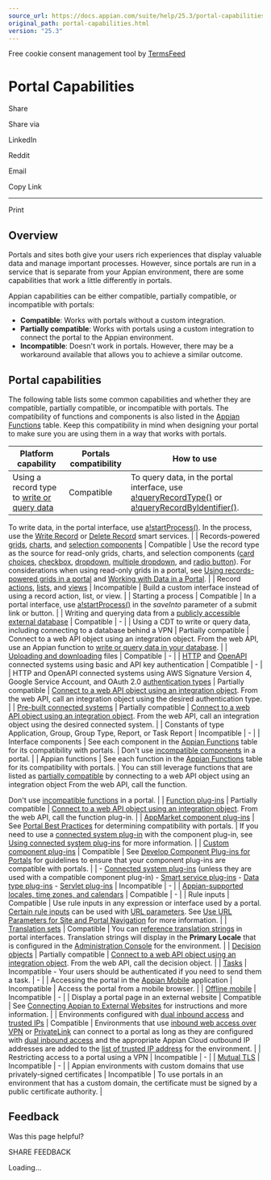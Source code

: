 ```yaml
---
source_url: https://docs.appian.com/suite/help/25.3/portal-capabilities.html
original_path: portal-capabilities.html
version: "25.3"
---
```


Free cookie consent management tool by [TermsFeed](https://www.termsfeed.com/)

# Portal Capabilities

Share

Share via

LinkedIn

Reddit

Email

Copy Link

* * *

Print

## Overview

Portals and sites both give your users rich experiences that display valuable data and manage important processes. However, since portals are run in a service that is separate from your Appian environment, there are some capabilities that work a little differently in portals.

Appian capabilities can be either compatible, partially compatible, or incompatible with portals:

-   **Compatible**: Works with portals without a custom integration.
-   **Partially compatible**: Works with portals using a custom integration to connect the portal to the Appian environment.
-   **Incompatible**: Doesn't work in portals. However, there may be a workaround available that allows you to achieve a similar outcome.

## Portal capabilities

The following table lists some common capabilities and whether they are compatible, partially compatible, or incompatible with portals. The compatibility of functions and components is also listed in the [Appian Functions](Appian_Functions.html) table. Keep this compatibility in mind when designing your portal to make sure you are using them in a way that works with portals.

| Platform capability | Portals compatibility | How to use |
| --- | --- | --- |
| Using a record type to [write or query data](portals-data.html#working-with-data-using-record-types) | Compatible | To query data, in the portal interface, use [a!queryRecordType()](fnc_system_queryrecordtype.html) or [a!queryRecordByIdentifier()](fnc_system_a_queryrecordbyidentifier.html).

To write data, in the portal interface, use [a!startProcess()](Start_Process_Smart_Service.html#astartprocess). In the process, use the [Write Record](Write_Records_Smart_Service.html) or [Delete Record](Delete_Records_Smart_Service.html) smart services. |
| Records-powered [grids](read-only-grid-configuration.html), [charts](Chart_Configuration_Using_Records.html), and [selection components](SAIL_Components.html#selection) | Compatible | Use the record type as the source for read-only grids, charts, and selection components ([card choices](card-choices-component.html), [checkbox](Checkbox_Component.html), [dropdown](Dropdown_Component.html), [multiple dropdown](Multiple_Dropdown_Component.html), and [radio button](Radio_Button_Component.html)). For considerations when using read-only grids in a portal, see [Using records-powered grids in a portal](Paging_Grid_Component.html#using-records-powered-grids-in-a-portal) and [Working with Data in a Portal](portals-data.html#write-record-data). |
| Record [actions](record-actions.html), [lists](record-list.html), and [views](record-view.html) | Incompatible | Build a custom interface instead of using a record action, list, or view. |
| Starting a process | Compatible | In a portal interface, use [a!startProcess()](Start_Process_Smart_Service.html#astartprocess) in the _saveInto_ parameter of a submit link or button. |
| Writing and querying data from a [publicly accessible external database](portals-data.html#working-with-data-in-a-publicly-accessible-external-database) | Compatible | \- |
| Using a CDT to write or query data, including connecting to a database behind a VPN | Partially compatible | Connect to a web API object using an integration object. From the web API, use an Appian function to [write or query data in your database](portals-data.html#working-with-data-using-cdts). |
| [Uploading and downloading](portals-design.html#working-with-documents) files | Compatible | \- |
| [HTTP](http-connected-system.html) and [OpenAPI](openapi-connected-system.html) connected systems using basic and API key authentication | Compatible | \- |
| HTTP and OpenAPI connected systems using AWS Signature Version 4, Google Service Account, and OAuth 2.0 [authentication types](connected_system_authentication.html) | Partially compatible | [Connect to a web API object using an integration object](portals-design.html#using-partially-compatible-functions-and-objects-in-a-portal). From the web API, call an integration object using the desired authentication type. |
| [Pre-built connected systems](Connected_System_Object.html#connected-system-types) | Partially compatible | [Connect to a web API object using an integration object](portals-design.html#using-partially-compatible-functions-and-objects-in-a-portal). From the web API, call an integration object using the desired connected system. |
| Constants of type Application, Group, Group Type, Report, or Task Report | Incompatible | \- |
| Interface components | See each component in the [Appian Functions](Appian_Functions.html) table for its compatibility with portals. | Don't use [incompatible components](portals-design.html#portal-compatibility-with-functions-components-and-objects) in a portal. |
| Appian functions | See each function in the [Appian Functions](Appian_Functions.html) table for its compatibility with portals. | You can still leverage functions that are listed as [partially compatible](portals-design.html#using-partially-compatible-functions-and-objects-in-a-portal) by connecting to a web API object using an integration object From the web API, call the function.

Don't use [incompatible functions](portals-design.html#portal-compatibility-with-functions-components-and-objects) in a portal. |
| [Function plug-ins](Custom_Function_Plug-ins.html) | Partially compatible | [Connect to a web API object using an integration object](portals-design.html#using-partially-compatible-functions-and-objects-in-a-portal). From the web API, call the function plug-in. |
| [AppMarket component plug-ins](https://community.appian.com/b/appmarket?tags=Component%20Plug-in%2C) | See [Portal Best Practices](portals-design.html#determining-if-a-component-plug-in-is-compatible-with-portals) for determining compatibility with portals. | If you need to use a [connected system plug-in](https://community.appian.com/b/appmarket?tags=Connected%20System%20Plug-in%2C) with the component plug-in, see [Using connected system plug-ins](portals-design.html#using-connected-system-plug-ins-in-a-portal) for more information. |
| [Custom component plug-ins](component-plugins.html) | Compatible | See [Develop Component Plug-ins for Portals](component-portals.html) for guidelines to ensure that your component plug-ins are compatible with portals. |
| \- [Connected system plug-ins](connected-system-plug-in-landing.html) (unless they are used with a compatible component plug-in)
\- [Smart service plug-ins](Custom_Smart_Service_Plug-ins.html)
\- [Data type plug-ins](Custom_Data_Types_from_Java_Object.html)
\- [Servlet plug-ins](Custom_Servlet_Plug-ins.html) | Incompatible | \- |
| [Appian-supported locales, time zones, and calendars](Appian_Administration_Console.html#internationalization) | Compatible | \- |
| Rule inputs | Compatible | Use rule inputs in any expression or interface used by a portal. [Certain rule inputs](url-parameters.html#types-of-rule-inputs-that-work-with-url-parameters) can be used with [URL parameters](url-parameters.html#what-are-url-parameters). See [Use URL Parameters for Site and Portal Navigation](url-parameters.html) for more information. |
| [Translation sets](translation-set-object.html) | Compatible | You can [reference translation strings](reference-translation-strings.html) in portal interfaces. Translation strings will display in the **Primary Locale** that is configured in the [Administration Console](Appian_Administration_Console.html#internationalization) for the environment. |
| [Decision objects](Decisions.html) | Partially compatible | [Connect to a web API object using an integration object](portals-design.html#using-partially-compatible-functions-and-objects-in-a-portal). From the web API, call the decision object. |
| [Tasks](Tasks.html) | Incompatible - Your users should be authenticated if you need to send them a task. | \- |
| Accessing the portal in the [Appian Mobile](Appian_for_Mobile_Devices.html) application | Incompatible | Access the portal from a mobile browser. |
| [Offline mobile](offline-mobile-overview.html) | Incompatible | \- |
| Display a portal page in an external website | Compatible | See [Connecting Appian to External Websites](Using_appian_with_custom_websites.html) for instructions and more information. |
| Environments configured with [dual inbound access](Configuring_Dual_Inbound_Access.html) and [trusted IPs](Configuring_Trusted_IP_Addresses_for_Appian_Cloud.html) | Compatible | Environments that use [inbound web access over VPN](Configuring_Inbound_Access_Over_VPN.html) or [PrivateLink](Access_Appian_Cloud_instance_using_AWS_PrivateLink.html#inbound-web-access-over-privatelink) can connect to a portal as long as they are configured with [dual inbound access](Configuring_Dual_Inbound_Access.html) and the appropriate Appian Cloud outbound IP addresses are added to the [list of trusted IP address](Configuring_Trusted_IP_Addresses_for_Appian_Cloud.html#enabling-trusted-ip-addresses) for the environment. |
| Restricting access to a portal using a VPN | Incompatible | \- |
| [Mutual TLS](Web_API_Authentication.html#mutual-tls-authentication) | Incompatible | \- |
| Appian environments with custom domains that use privately-signed certificates | Incompatible | To use portals in an environment that has a custom domain, the certificate must be signed by a public certificate authority. |

## Feedback

Was this page helpful?

SHARE FEEDBACK

Loading...